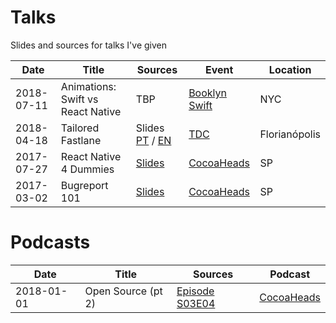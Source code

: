 # Talks

Slides and sources for talks I've given

| Date | Title | Sources | Event | Location |
|------|-------|---------|-------|----------|
| 2018-07-11 | Animations: Swift vs React Native | TBP | [Booklyn Swift](https://www.meetup.com/Brooklyn-Swift-Developers/events/252404798) | NYC |
| 2018-04-18 | Tailored Fastlane | Slides [PT](https://speakerdeck.com/fjcaetano/fastlane-sob-medida) / [EN](https://speakerdeck.com/fjcaetano/tailored-fastlane) | [TDC](http://thedevconf.com.br/tdc/2018/florianopolis/trilha-ios) | Florianópolis |
| 2017-07-27 | React Native 4 Dummies | [Slides](https://speakerdeck.com/fjcaetano/react-native-4-dummies) | [CocoaHeads](https://www.meetup.com/AppsterdamBR/events/242002712/) | SP |
| 2017-03-02 | Bugreport 101 | [Slides](https://speakerdeck.com/fjcaetano/bugreport-101) | [CocoaHeads](https://www.meetup.com/AppsterdamBR/events/236412987/) | SP |

 # Podcasts

 | Date | Title | Sources | Podcast |
 |------|-------|---------|---------|
 | 2018-01-01 | Open Source (pt 2) | [Episode S03E04](https://soundcloud.com/cocoaheadsbr/s0304-open-source-parte-2) | [CocoaHeads](https://www.cocoaheads.com.br/podcasts)
